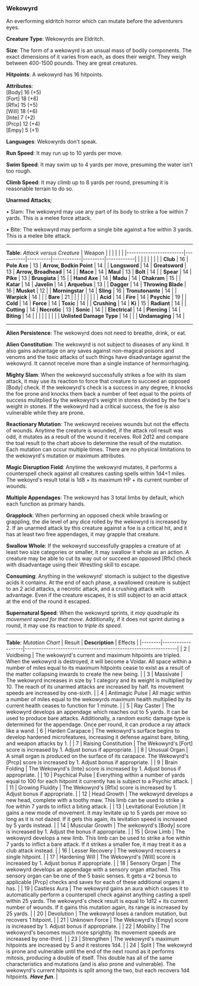 ### Wekowyrd
An everforming eldritch horror which can mutate before the adventurers eyes.

**Creature Type**: Wekowyrds are Eldritch.

**Size**: The form of a wekowyrd is an unsual mass of bodily components. The exact dimensions of it varies from each, as does their weight. They weigh between 400-1500 pounds. They are great creatures.

**Hitpoints**: A wekowyrd has 16 hitpoints.

**Attributes**:  
[Body] 16 (+5)  
[Fort] 18 (+6)  
[Rflx] 15 (+5)  
[Will] 18 (+6)  
[Inte] 7  (+2)  
[Prcp] 12 (+4)  
[Empy] 5  (+1)  

**Languages**: Wekowyrds don't speak.

**Run Speed**: It may run up to 10 yards per move.

**Swim Speed**: It may swim up to 4 yards per move, presuming the water isn’t too rough.

**Climb Speed**: It may climb up to 8 yards per round, presuming it is reasonable terrain to do so.

**Unarmed Attacks**;

 • Slam: The wekowyrd may use any part of its body to strike a foe within 7 yards. This is a melee force attack.

 • Bite: The wekowyrd may perform a single bite against a foe within 3 yards. This is a melee bite attack.

-----

**Table**: *Attack versus Creature*
| Weapon                 |          |            |         |            |         |
|------------------------|-----------|----------|------------|---------|------------|
|                        |          |            |         |            |         |
| **Club**                   | 16     | **Pole Axe**       | 13     | **Arrow, Bodkin Point**    | 14    |
| **Longsword**              | 14     | **Greatsword**     | 13     | **Arrow, Broadhead**       | 14    |
| **Mace**                   | 14     | **Maul**           | 13     | **Bolt** | 14    |
| **Spear**                  | 14     | **Pike**           | 13     | **Brusgiata** | 15     |
| **Hand Axe**               | 14     | **Madu**           | 14     | **Chakram** | 15    |
| **Katar**                  | 14     | **Javelin**        | 14  | **Arquebus** | 13    |
| **Dagger**                 | 14     | **Throwing Blade** |  16  | **Musket** | 12    |
| **Morningstar**            | 14     | **Sling**          | 16    | **Tronutonante** | 14    |
| **Warpick**                | 14     |          |          |   **Bare** |  21  |
|                        |           |          |            |         |            |
| **Acid**                   | 14     | **Fire**           | 14     | **Psychic** | 19     |
| **Cold**                   | 14     | **Force**          | 14     | **Toxic**  | 14     |
| **Crushing**               | 14     | **Ki**             | 15     | **Radiant** | 14     |
| **Cutting**                | 14     | **Necrotic**       | 13     | **Sonic** | 14    |
| **Electrical**             | 14     | **Piercing**       | 14     | **Biting** | 14    |
|                        |           |          |            |         |            |
| **Unlisted Damage Type** | 14 |                          |     | **Undamaging** | 14 |

-----

**Alien Persistence**: The wekowyrd does not need to breathe, drink, or eat.

**Alien Constitution**: The wekowyrd is not subject to diseases of any kind. It also gains advantage on any saves against non-magical poisons and venoms and the toxic attacks of such things have disadvantage against the wekowyrd. It cannot receive more than a single instance of hermorrhaging. 

**Mighty Slam**: When the wekowyrd successfully strikes a foe with its slam attack, it may use its reaction to force that creature to succeed an opposed [Body] check. If the wekowyrd's check is a success in any degree, it knocks the foe prone and knocks them back a number of feet equal to the points of success mulitplied by the wekowyrd's weight in stones divided by the foe's weight in stones. If the wekowyrd had a critical success, the foe is also vulnerable while they are prone.

**Reactionary Mutation**: The wekowyrd receives wounds but not the effects of wounds. Anytime the creature is wounded, if the attack roll result was odd, it mutates as a result of the wound it receives. Roll 2d12 and compare the toal result to the chart above to determine the result of the mutation. Each mutation can occur multiple times. There are no physical limitations to the wekowyrd's mutation or maximum attributes.

**Magic Disruption Field**: Anytime the wekowyrd mutates, it performs a counterspell check against all creatures casting spells within 1d4+1 miles. The wekoyrd's result total is 1d8 + its maximum HP + its current number of wounds.

**Multiple Appendages**: The wekowyrd has 3 total limbs by default, which each function as primary hands.

**Grapplock**: When performing an opposed check while brawling or grappling, the die level of any dice rolled by the wekowyrd is increased by 2. If an unarmed attack by this creature against a foe is a critical hit, and it has at least two free appendages, it may grapple that creature.

**Swallow Whole**: If the wekowyrd successfully grapples a creature of at least two size categories or smaller, it may swallow it whole as an action. A creature may be able to cut its way out or succeed an opposed [Rflx] check with disadvantage using their Wrestling skill to escape.

**Consuming**: Anything in the wekowyrd' stomach is subject to the digestive acids it contains. At the end of each phase, a swallowed creature is subject to an 2 acid attacks, a necrotic attack, and a crushing attack with advantage. Even if the creature escapes, it is still subject to an acid attack at the end of the round it escaped.

**Supernatural Speed**: When the wekowyrd sprints, it *may quadruple its movement speed for that move*. Additionally, if it does not sprint during a round, it may use its reaction to *triple its speed*.

-----

**Table**: *Mutation Chart* 
| Result | **Description** | Effects                                                        |
|--------|-------------------|----------------------------------------------------------------|
|   2    | Voidbeing         | The wekowyrd's current and maximum hitpoints are tripled. When the wekowyrd is destroyed, it will become a Voidar. All space within a number of miles equal to its maximum hitpoints cease to exist as a result of the matter collapsing inwards to create the new being.      |
|   3    |  Massivate | The wekowyrd increases in size by 1 category and its weight is multiplied by 10. The reach of its unarmed attacks are increased by half. Its movement speeds are increased by one-sixth. |
|   4    | Antimagic Pulse | All magic within a number of miles equal to the wekowyrds maximum health multiplied by its current health ceases to function for 1 minute. |
|   5    | Ray Caster | The wekowyrd develops an appendage which reaches out to 5 yards. It can be used to produce bare attacks. Additionally, a random exotic damage type is determined for the appendage. Once per round, it can produce a ray attack like a wand.
|   6    | Harden Carapace | The wekowyrd's surface begins to develop hardened microfeatures, increasing it defense against bare, biting, and weapon attacks by 1. |
|   7    | Raising Constitution | The Wekowyrd's [Fort] score is increased by 1. Adjust bonus if appropriate. |
|   8    | Unusual Organ | A small organ is produced on the surface of its carapace. The Wekowyrd's [Prcp] score is increased by 1. Adjust bonus if appropriate. |
|   9    | Brain Folding | The Wekowyrd's [Inte] score is increased by 1. Adjust bonus if appropriate. |
|   10   | Psychical Pulse | Everything within a number of yards equal to 100 for each hitpoint it currently has is subject to a Psychic attack. |
|   11   | Growing Fluidity | The Wekowyrd's [Rflx] score is increased by 1. Adjust bonus if appropriate. |
|   12   | Head Growth | The wekowyrd develops a new head, complete with a toothy maw. This limb can be used to strike a foe within 7 yards to inflict a biting attack. |
|   13   | Levitational Evolution | It gains a new mode of movement. It may levitate up to 5 yards per move so long as it is not dazed. If it gets this again, its levitation speed is increased by 5 yards instead. |
|   14   | Muscular Growth | The wekowyrd's [Body] score is increased by 1. Adjust the bonus if appropriate.  |
|   15   | Grow Limb | The wekowyrd develops a new limb. This limb can be used to strike a foe within 7 yards to inflict a bare attack. If it strikes a smaller foe, it may treat it as a club attack instead. |
|   16   | Lesser Recovery | The wekowyrd recovers a single hitpoint. |
|   17   |  Hardening Will  | The Wekowyrd's [Will] score is increased by 1. Adjust bonus if appropriate. |
|   18   |  Sensory Organ | The wekowyrd develops an appendage with a sensory organ attached. This sensory organ can be one of the 5 basic senses. It gets a +2 bonus to applicable [Prcp] checks and saves for each of these additional organs it has. |
|   19   |  Castless Aura |  The wekowyrd gains an aura which causes it to automatically perform a counterspell check against anything casting a spell within 25 yards. The wekowyrd's check result is equal to 1d12 + its current number of wounds. If it gains this mutation again, its range is increased by 25 yards. |
|   20   | Devolution | The wekowyrd loses a random mutation, but recovers 1 hitpoint. |
|   21   | Unknown Force | The Wekowyrd's [Empy] score is increased by 1. Adjust bonus if appropriate. |
|   22   | Mobility | The wekowyrd's becomes much more sprightly. Its movement speeds are increased by one-third. |
|   23   | Strengthen | The wekowyrd's maximum hitpoints are increased by 5 and it restores 1d4. |
|   24   | Split | The wekowyrd is prone and vulnerable until the end of the next round as it performs mitosis, producing a double of itself. This double has all of the same characteristics and mutations (and is also prone and vulnerable). The wekowyrd's current hitpoints is split among the two, but each recovers 1d4 hitpoints. ***Have fun***. |
